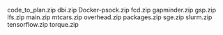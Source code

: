 code_to_plan.zip
dbi.zip
Docker-psock.zip
fcd.zip
gapminder.zip
gsp.zip
lfs.zip
main.zip
mtcars.zip
overhead.zip
packages.zip
sge.zip
slurm.zip
tensorflow.zip
torque.zip
